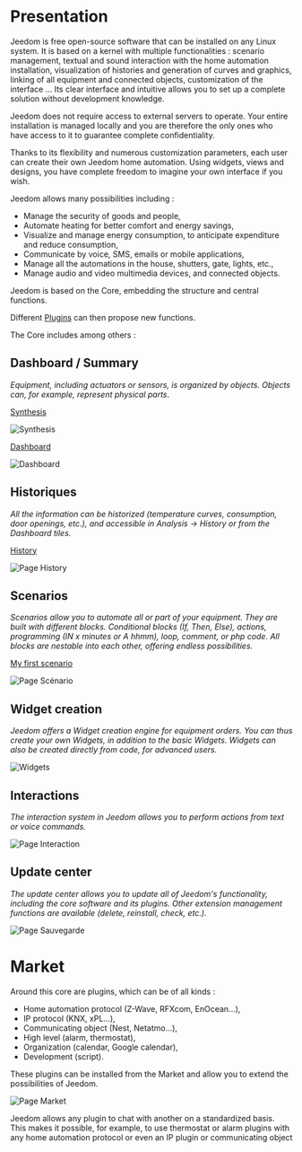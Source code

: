 # Presentation

Jeedom is free open-source software that can be installed on any Linux system. It is based on a kernel with multiple functionalities : scenario management, textual and sound interaction with the home automation installation, visualization of histories and generation of curves and graphics, linking of all equipment and connected objects, customization of the interface ... Its clear interface and intuitive allows you to set up a complete solution without development knowledge.

Jeedom does not require access to external servers to operate. Your entire installation is managed locally and you are therefore the only ones who have access to it to guarantee complete confidentiality.

Thanks to its flexibility and numerous customization parameters, each user can create their own Jeedom home automation. Using widgets, views and designs, you have complete freedom to imagine your own interface if you wish.

Jeedom allows many possibilities including :

- Manage the security of goods and people,
- Automate heating for better comfort and energy savings,
- Visualize and manage energy consumption, to anticipate expenditure and reduce consumption,
- Communicate by voice, SMS, emails or mobile applications,
- Manage all the automations in the house, shutters, gate, lights, etc.,
- Manage audio and video multimedia devices, and connected objects.


Jeedom is based on the Core, embedding the structure and central functions.

Different [Plugins](https://market.jeedom.com) can then propose new functions.

The Core includes among others :

## Dashboard / Summary

*Equipment, including actuators or sensors, is organized by objects. Objects can, for example, represent physical parts*.

[Synthesis](/en_US/core/4.1/overview)

![Synthesis](images/doc-presentation-synthese.jpg)

[Dashboard](/en_US/core/4.1/dashboard)

![Dashboard](images/doc-presentation-dashboard.jpg)


## Historiques

*All the information can be historized (temperature curves, consumption, door openings, etc.), and accessible in Analysis → History or from the Dashboard tiles.*

[History](/en_US/core/4.1/history)

![Page History](images/doc-presentation-historique.jpg)

## Scenarios

*Scenarios allow you to automate all or part of your equipment. They are built with different blocks. Conditional blocks (If, Then, Else), actions, programming (IN x minutes or A hhmm), loop, comment, or php code. All blocks are nestable into each other, offering endless possibilities.*

[My first scenario](/en_US/concept/#tocAnchor-4)

![Page Scénario](images/doc-presentation-scenario.jpg)

## Widget creation

*Jeedom offers a Widget creation engine for equipment orders. You can thus create your own Widgets, in addition to the basic Widgets. Widgets can also be created directly from code, for advanced users.*

![Widgets](images/doc-presentation-widgets.jpg)

## Interactions

*The interaction system in Jeedom allows you to perform actions from text or voice commands.*

![Page Interaction](images/doc-presentation-interaction.jpg)

## Update center

*The update center allows you to update all of Jeedom's functionality, including the core software and its plugins. Other extension management functions are available (delete, reinstall, check, etc.).*

![Page Sauvegarde](images/doc-presentation-update.jpg)


# Market

Around this core are plugins, which can be of all kinds :

-   Home automation protocol (Z-Wave, RFXcom, EnOcean…),
-   IP protocol (KNX, xPL…),
-   Communicating object (Nest, Netatmo…),
-   High level (alarm, thermostat),
-   Organization (calendar, Google calendar),
-   Development (script).

These plugins can be installed from the Market and allow you to extend the possibilities of Jeedom.

![Page Market](images/doc-presentation-market.jpg)

Jeedom allows any plugin to chat with another on a standardized basis. This makes it possible, for example, to use thermostat or alarm plugins with any home automation protocol or even an IP plugin or communicating object

